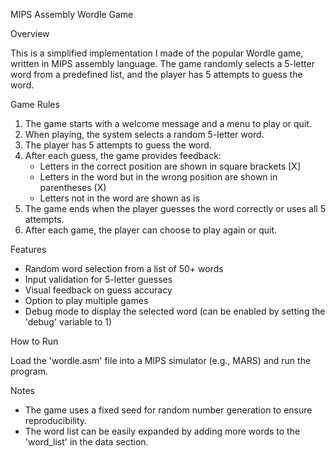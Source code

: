 MIPS Assembly Wordle Game
 

Overview

This is a simplified implementation I made of the popular Wordle game, written in MIPS assembly language. The game randomly selects a 5-letter word from a predefined list, and the player has 5 attempts to guess the word.

Game Rules

1. The game starts with a welcome message and a menu to play or quit.
2. When playing, the system selects a random 5-letter word.
3. The player has 5 attempts to guess the word.
4. After each guess, the game provides feedback:
   - Letters in the correct position are shown in square brackets [X]
   - Letters in the word but in the wrong position are shown in parentheses (X)
   - Letters not in the word are shown as is
5. The game ends when the player guesses the word correctly or uses all 5 attempts.
6. After each game, the player can choose to play again or quit.

Features

- Random word selection from a list of 50+ words
- Input validation for 5-letter guesses
- Visual feedback on guess accuracy
- Option to play multiple games
- Debug mode to display the selected word (can be enabled by setting the 'debug' variable to 1)

How to Run

Load the 'wordle.asm' file into a MIPS simulator (e.g., MARS) and run the program.

Notes

- The game uses a fixed seed for random number generation to ensure reproducibility.
- The word list can be easily expanded by adding more words to the 'word_list' in the data section.
